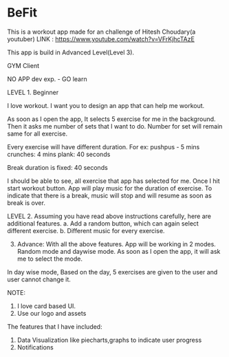 # BeFit
This is a workout app made for an challenge of Hitesh Choudary(a youtuber)
LINK : https://www.youtube.com/watch?v=VFrKjhcTAzE

This app is build in Advanced Level(Level 3). 

GYM Client

NO APP dev exp. - GO learn

LEVEL 1. Beginner

I love workout. I want you to design an app that can help me workout.

As soon as I open the app, It selects 5 exercise for me in the background. Then it asks me number of sets that I want to do. Number for set will remain same for all exercise.

Every exercise will have different duration.
For ex: pushpus - 5 mins
crunches: 4 mins
plank: 40 seconds


Break duration is fixed: 40 seconds

I should be able to see, all exercise that app has selected for me. Once I hit start workout button. App will play music for the duration of exercise. To indicate that there is a break, music will stop and will resume as soon as break is over.



LEVEL 2. Assuming you have read above instructions carefully, here are additional features.
a. Add a random button, which can again select different exercise.
b. Different music for every exercise.

3. Advance:
With all the above features. App will be working in 2 modes. Random mode and daywise mode. As soon as I open the app, it will ask me to select the mode.

In day wise mode, Based on the day, 5 exercises are given to the user and user cannot change it.

NOTE:
1. I love card based UI.
2. Use our logo and assets


The features that I have included:
1. Data Visualization like piecharts,graphs to indicate user progress
2. Notifications  
